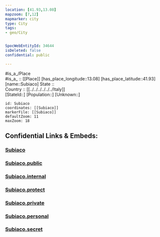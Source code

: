 ```yaml
---
location: [41.93,13.08] 
mapzoom: [7,12] 
mapmarker: city 
type: City
tags:
- geo/City


SpocWebEntityId: 34644
isDeleted: false
confidential: public

---
```

#is_a_/Place  
#is_a_ :: [[Place]] 
[has_place_longitude::13.08] 
[has_place_latitude::41.93] 
[name::Subiaco] 
State ::  
Country :: [[../../../../../../Italy]]  
[StateId::] 
[Population::] 
[Unknown::] 


```leaflet
id: Subiaco
coordinates: [[Subiaco]] 
markerFile: [[Subiaco]] 
defaultZoom: 11 
maxZoom: 18
```


## Confidential Links & Embeds: 

### [Subiaco](/_Standards/Earth/Continent/Europe/Europe~South/Italy/regions~Italy/Lazio/Roma.Province/City/Subiaco.md) 

### [Subiaco.public](/_public/Earth/Continent/Europe/Europe~South/Italy/regions~Italy/Lazio/Roma.Province/City/Subiaco.public.md) 

### [Subiaco.internal](/_internal/Earth/Continent/Europe/Europe~South/Italy/regions~Italy/Lazio/Roma.Province/City/Subiaco.internal.md) 

### [Subiaco.protect](/_protect/Earth/Continent/Europe/Europe~South/Italy/regions~Italy/Lazio/Roma.Province/City/Subiaco.protect.md) 

### [Subiaco.private](/_private/Earth/Continent/Europe/Europe~South/Italy/regions~Italy/Lazio/Roma.Province/City/Subiaco.private.md) 

### [Subiaco.personal](/_personal/Earth/Continent/Europe/Europe~South/Italy/regions~Italy/Lazio/Roma.Province/City/Subiaco.personal.md) 

### [Subiaco.secret](/_secret/Earth/Continent/Europe/Europe~South/Italy/regions~Italy/Lazio/Roma.Province/City/Subiaco.secret.md)

